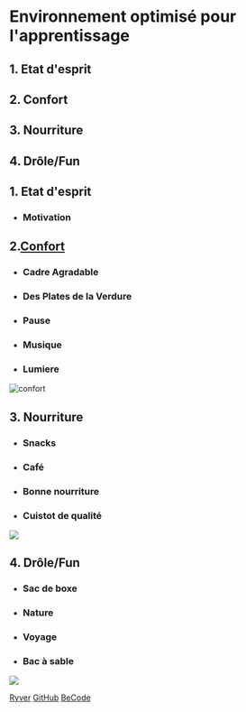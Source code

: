 # Environnement optimisé pour l'apprentissage

## 1. Etat d'esprit
## 2. Confort
## 3. Nourriture
## 4. Drôle/Fun

## 1. Etat d'esprit
* ### Motivation
## 2.[Confort](https://fr.wikipedia.org/wiki/Confort)
* ### Cadre Agradable
* ### Des Plates de la Verdure
* ### Pause
* ### Musique
* ### Lumiere
![confort](http://www.bestofinteriors.com/wp-content/uploads/2016/05/d0a55__modern-workspace-8.jpg)

## 3. Nourriture
* ### Snacks
* ### Café
* ### Bonne nourriture
* ### Cuistot de qualité
![](http://enseigner.tv5monde.com/sites/enseigner.tv5monde.com/files/assets/images/pdc-oldelaf-lecafe-visuel.jpg)




## 4. Drôle/Fun

* ### Sac de boxe
* ### Nature
* ### Voyage
* ### Bac à sable

![](http://gif.toutimages.com/images/bureautique/ordinateurs/ordi_022.gif)



[Ryver](https://becode.ryver.com)
[GitHub](https://github.com/)
[BeCode](http://register.becode.org/)
